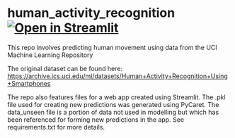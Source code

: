 # human_activity_recognition [![Open in Streamlit](https://static.streamlit.io/badges/streamlit_badge_black_white.svg)](https://share.streamlit.io/deesumblip/human_activity_recognition/main/human_activity_app.py)
This repo involves predicting human movement using data from the UCI Machine Learning Repository

The original dataset can be found here:
https://archive.ics.uci.edu/ml/datasets/Human+Activity+Recognition+Using+Smartphones

The repo also features files for a web app created using Streamlit. The .pkl file used for creating new predictions was generated using PyCaret.
The data_unseen file is a portion of data not used in modelling but which has been referenced for forming new predictions in the app.
See requirements.txt for more details.

